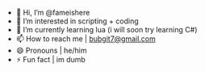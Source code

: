 - 👋 Hi, I’m @fameishere
- 👀 I’m interested in scripting + coding
- 🌱 I’m currently learning lua (i will soon try learning C#)
- 📫 How to reach me | bubgit7@gmail.com
- 😄 Pronouns | he/him
- ⚡ Fun fact | im dumb
